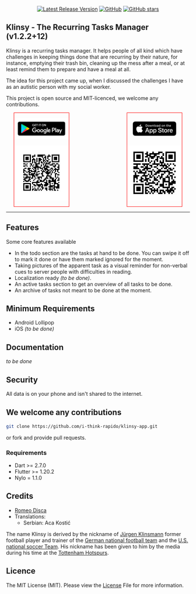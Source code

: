 
<p align="center">
  <a href="https://github.com/i-think-rapido/klinsy-app/releases"><img src="https://img.shields.io/github/v/release/i-think-rapido/klinsy-app?style=plastic" alt="Latest Release Version"></a>
  <a href="https://github.com/i-think-rapido/klinsy-app/blob/master/LICENSE"><img alt="GitHub" src="https://img.shields.io/github/license/nylo-core/nylo?style=plastic"></a>
  <a href="#"><img alt="GitHub stars" src="https://img.shields.io/github/stars/i-think-rapido/klinsy-app?style=plastic"></a>
</p>

## Klinsy - The Recurring Tasks Manager (v1.2.2+12)

Klinsy is a recurring tasks manager. It helps people of all kind which have challenges in keeping things done that are recurring by their nature, for instance, emptying their trash bin, cleaning up the mess after a meal, or at least remind them to prepare and have a meal at all.

The idea for this project came up, when I discussed the challenges I have as an autistic person with my social worker.

This project is open source and MIT-licenced, we welcome any contributions.

<div style="text-align: center;">
<div style="display: inline-block; border: 1px solid red; padding: 0">
<p><a href='https://play.google.com/store/apps/details?id=com.jellobird.klinsy'><img style="width: 150px;" alt='Get it on Google Play' src='docs/images/badge-android.png'/></a></p>

<p><a href='https://play.google.com/store/apps/details?id=com.jellobird.klinsy'><img src="docs/images/qr-android-app.jpeg"/></a></p>
</div>

<div style="display: inline-block; width: 150px;"></div>

<div style="display: inline-block; border: 1px solid red;">
<p><a href="https://apps.apple.com/de/app/klinsy/id1587837867"><img style="margin: 9px;" alt="Get it on App Store" src="docs/images/badge-ios.png"/></p>

<p><a href="https://apps.apple.com/de/app/klinsy/id1587837867"><img src="docs/images//qr-ios-app.jpeg"></a></p>
</div>
</div>





---

## Features
Some core features available
* In the todo section are the tasks at hand to be done. You can swipe it off to mark it done or have them marked ignored for the moment.
* Taking pictures of the apparent task as a visual reminder for non-verbal cues to server people with difficulties in reading.
* Localization ready *(to be done)*.
* An active tasks section to get an overview of all tasks to be done.
* An archive of tasks not meant to be done at the moment.

## Minimum Requirements
* Android Lollipop
* iOS *(to be done)*

## Documentation
*to be done*

## Security
All data is on your phone and isn't shared to the internet.

## We welcome any contributions

``` bash
git clone https://github.com/i-think-rapido/klinsy-app.git
```

or fork and provide pull requests.

### Requirements
* Dart >= 2.7.0
* Flutter >= 1.20.2
* Nylo = 1.1.0

## Credits
* [Romeo Disca](https://github.com/thinkrapido)
* Translations:
  * Serbian: Aca Kostić

The name Klinsy is derived by the nickname of [Jürgen Klinsmann](https://en.wikipedia.org/wiki/J%C3%BCrgen_Klinsmann) former football player and trainer of the [German national football team](https://en.wikipedia.org/wiki/Germany_national_football_team) and the [U.S. national soccer Team](https://en.wikipedia.org/wiki/United_States_men%27s_national_soccer_team). His nickname has been given to him by the media during his time at the [Tottenham Hotspurs](https://en.wikipedia.org/wiki/Tottenham_Hotspur_F.C.).

## Licence

The MIT License (MIT). Please view the [License](https://github.com/i-think-rapido/klinsy-app/blob/master/licence) File for more information.
